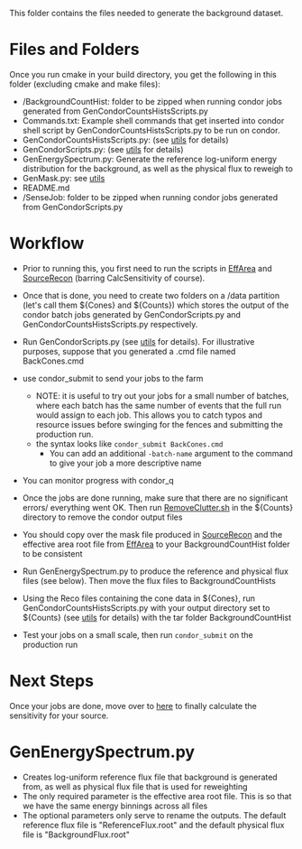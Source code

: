 This folder contains the files needed to generate the background dataset.

# Files and Folders
Once you run cmake in your build directory, you get the following in this folder (excluding cmake and make files):
* /BackgroundCountHist: folder to be zipped when running condor jobs generated from GenCondorCountsHistsScripts.py
* Commands.txt: Example shell commands that get inserted into condor shell script by GenCondorCountsHistsScripts.py to be run on condor.
* GenCondorCountsHistsScripts.py: (see [utils](../utils/README.md/#generating-sky-maps-and-counts) for details)
* GenCondorScripts.py: (see [utils](../utils/README.md/#running-condor-jobs-to-generate-cones) for details)
* GenEnergySpectrum.py: Generate the reference log-uniform energy distribution for the background, as well as the physical flux to reweigh to
* GenMask.py: see [utils](../utils/README.md/#defining-neighborhood-to-source-ie-genmask)
* README.md
* /SenseJob: folder to be zipped when running condor jobs generated from GenCondorScripts.py

# Workflow
* Prior to running this, you first need to run the scripts in [EffArea](../EffArea/) and [SourceRecon](../SourceRecon/) (barring CalcSensitivity of course).
* Once that is done, you need to create two folders on a /data partition (let's call them \${Cones} and \${Counts}) which stores the output of the condor batch jobs generated by GenCondorScripts.py and GenCondorCountsHistsScripts.py respectively.
* Run GenCondorScripts.py (see [utils](../utils/README.md/#generating-sky-maps-and-counts) for details). For illustrative purposes, suppose that you generated a .cmd file named BackCones.cmd
* use condor_submit to send your jobs to the farm
    * NOTE: it is useful to try out your jobs for a small number of batches, where each batch has the same number of events that the full run would assign to each job. This allows you to catch typos and resource issues before swinging for the fences and submitting the production run.
    * the syntax looks like ```condor_submit BackCones.cmd```
        * You can add an additional ```-batch-name``` argument to the command to give your job a more descriptive name
* You can monitor progress with condor_q
* Once the jobs are done running, make sure that there are no significant errors/ everything went OK. Then run [RemoveClutter.sh](../RemoveClutter.sh) in the ${Counts} directory to remove the condor output files
* You should copy over the mask file produced in [SourceRecon](../SourceRecon/) and the effective area root file from [EffArea](../EffArea/) to your BackgroundCountHist folder to be consistent
* Run GenEnergySpectrum.py to produce the reference and physical flux files (see below). Then move the flux files to BackgroundCountHists
* Using the Reco files containing the cone data in \${Cones}, run GenCondorCountsHistsScripts.py with your output directory set to ${Counts} (see [utils](../utils/README.md/#generating-sky-maps-and-counts) for details) with the tar folder BackgroundCountHist

* Test your jobs on a small scale, then run ```condor_submit``` on the production run
# Next Steps
Once your jobs are done, move over to [here](../SourceRecon/README.md/#sensitivity-calculation) to finally calculate the sensitivity for your source.

# GenEnergySpectrum.py
* Creates log-uniform reference flux file that background is generated from, as well as physical flux file that is used for reweighting
* The only required parameter is the effective area root file. This is so that we have the same energy binnings across all files
* The optional parameters only serve to rename the outputs. The default reference flux file is "ReferenceFlux.root" and the default physical flux file is "BackgroundFlux.root"